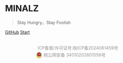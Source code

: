 # MINALZ


> Stay Hungry，Stay Foolish

[GitHub](https://github.com/minalz/docsify-cli.git)
[Start](README.md)


<div style="width:300px;margin:0 auto; padding:20px 0;">
    <a target="_blank" href="https://beian.miit.gov.cn/" style="display:inline-block;text-decoration:none;height:20px;line-height:20px;"><p style="float:left;height:20px;line-height:20px;margin: 0px 0px 0px 5px; color:#939393;">ICP备案/许可证号:皖ICP备2024061459号</p></a>
    <a target="_blank" href="http://www.beian.gov.cn/portal/registerSystemInfo?recordcode=34010202601556" style="display:inline-block;text-decoration:none;height:20px;line-height:20px;"><img src="备案图标.png" style="float:left;"/><p style="float:left;height:20px;line-height:20px;margin: 0px 0px 0px 5px; color:#939393;">皖公网安备 34010202601556号</p></a>
</div>